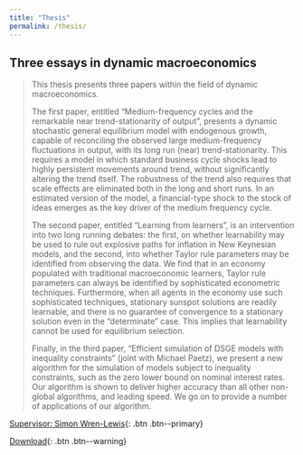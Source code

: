 ```yaml
---
title: "Thesis"
permalink: /thesis/
---
```

## Three essays in dynamic macroeconomics
> This thesis presents three papers within the field of dynamic macroeconomics.
>
> The first paper, entitled “Medium-frequency cycles and the remarkable near trend-stationarity of output”, presents a dynamic stochastic general equilibrium model with endogenous growth, capable of reconciling the observed large medium-frequency fluctuations in output, with its long run (near) trend-stationarity. This requires a model in which standard business cycle shocks lead to highly persistent movements around trend, without significantly altering the trend itself. The robustness of the trend also requires that scale effects are eliminated both in the long and short runs. In an estimated version of the model, a financial-type shock to the stock of ideas emerges as the key driver of the medium frequency cycle.
> 
> The second paper, entitled “Learning from learners”, is an intervention into two long running debates: the first, on whether learnability may be used to rule out explosive paths for inflation in New Keynesian models, and the second, into whether Taylor rule parameters may be identified from observing the data. We find that in an economy populated with traditional macroeconomic learners, Taylor rule parameters can always be identified by sophisticated econometric techniques. Furthermore, when all agents in the economy use such sophisticated techniques, stationary sunspot solutions are readily learnable, and there is no guarantee of convergence to a stationary solution even in the “determinate” case. This implies that learnability cannot be used for equilibrium selection.
>
> Finally, in the third paper, “Efficient simulation of DSGE models with inequality constraints” (joint with Michael Paetz), we present a new algorithm for the simulation of models subject to inequality constraints, such as the zero lower bound on nominal interest rates. Our algorithm is shown to deliver higher accuracy than all other non-global algorithms, and leading speed. We go on to provide a number of applications of our algorithm.

[Supervisor: Simon Wren-Lewis](https://www.economics.ox.ac.uk/other-economists-in-oxford/simon-wren-lewis){: .btn .btn--primary}

[Download](/assets/files/DPhil.pdf){: .btn .btn--warning}
